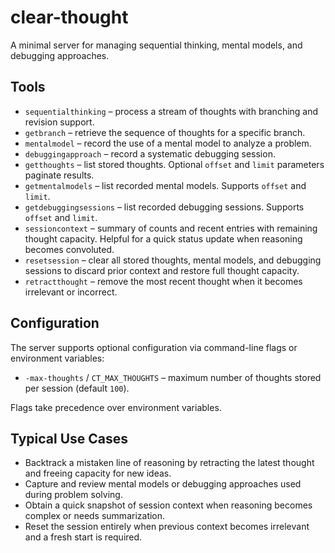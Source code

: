 # clear-thought

A minimal server for managing sequential thinking, mental models, and debugging approaches.

## Tools

- `sequentialthinking` – process a stream of thoughts with branching and revision support.
- `getbranch` – retrieve the sequence of thoughts for a specific branch.
- `mentalmodel` – record the use of a mental model to analyze a problem.
- `debuggingapproach` – record a systematic debugging session.
- `getthoughts` – list stored thoughts. Optional `offset` and `limit` parameters paginate results.
- `getmentalmodels` – list recorded mental models. Supports `offset` and `limit`.
- `getdebuggingsessions` – list recorded debugging sessions. Supports `offset` and `limit`.
- `sessioncontext` – summary of counts and recent entries with remaining thought capacity. Helpful for a quick status update when reasoning becomes convoluted.
- `resetsession` – clear all stored thoughts, mental models, and debugging sessions to discard prior context and restore full thought capacity.
- `retractthought` – remove the most recent thought when it becomes irrelevant or incorrect.

## Configuration

The server supports optional configuration via command-line flags or environment variables:

- `-max-thoughts` / `CT_MAX_THOUGHTS` – maximum number of thoughts stored per session (default `100`).

Flags take precedence over environment variables.

## Typical Use Cases

- Backtrack a mistaken line of reasoning by retracting the latest thought and freeing capacity for new ideas.
- Capture and review mental models or debugging approaches used during problem solving.
- Obtain a quick snapshot of session context when reasoning becomes complex or needs summarization.
- Reset the session entirely when previous context becomes irrelevant and a fresh start is required.
